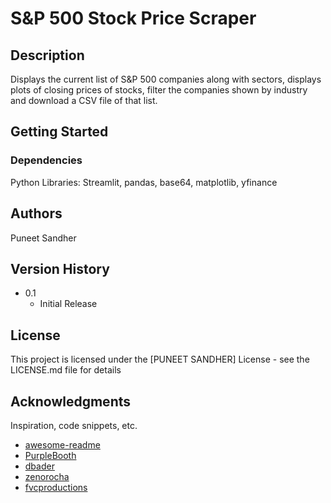 # S&P 500 Stock Price Scraper 

## Description

Displays the current list of S&P 500 companies along with sectors, displays plots of closing prices of stocks, filter the companies shown by industry and download a CSV file of that list. 

## Getting Started

### Dependencies

Python Libraries: Streamlit, pandas, base64, matplotlib, yfinance

## Authors

Puneet Sandher

## Version History

* 0.1
    * Initial Release

## License

This project is licensed under the [PUNEET SANDHER] License - see the LICENSE.md file for details

## Acknowledgments

Inspiration, code snippets, etc.
* [awesome-readme](https://github.com/matiassingers/awesome-readme)
* [PurpleBooth](https://gist.github.com/PurpleBooth/109311bb0361f32d87a2)
* [dbader](https://github.com/dbader/readme-template)
* [zenorocha](https://gist.github.com/zenorocha/4526327)
* [fvcproductions](https://gist.github.com/fvcproductions/1bfc2d4aecb01a834b46)
